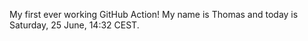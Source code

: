 My first ever working GitHub Action!
My name is Thomas and today is Saturday, 25 June, 14:32 CEST. 
